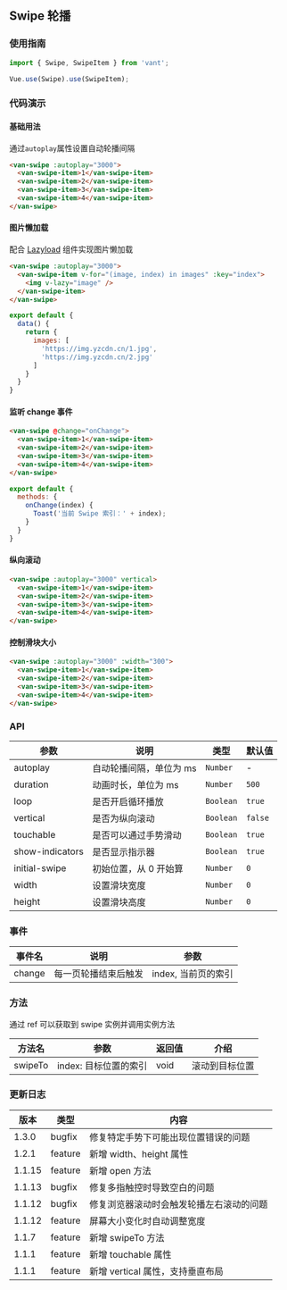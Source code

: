 ## Swipe 轮播

### 使用指南
``` javascript
import { Swipe, SwipeItem } from 'vant';

Vue.use(Swipe).use(SwipeItem);
```

### 代码演示

#### 基础用法
通过`autoplay`属性设置自动轮播间隔

```html
<van-swipe :autoplay="3000">
  <van-swipe-item>1</van-swipe-item>
  <van-swipe-item>2</van-swipe-item>
  <van-swipe-item>3</van-swipe-item>
  <van-swipe-item>4</van-swipe-item>
</van-swipe>
```

#### 图片懒加载
配合 [Lazyload](#/zh-CN/lazyload) 组件实现图片懒加载

```html
<van-swipe :autoplay="3000">
  <van-swipe-item v-for="(image, index) in images" :key="index">
    <img v-lazy="image" />
  </van-swipe-item>
</van-swipe>
```

```javascript
export default {
  data() {
    return {
      images: [
        'https://img.yzcdn.cn/1.jpg',
        'https://img.yzcdn.cn/2.jpg'
      ]
    }
  }
}
```

#### 监听 change 事件

```html
<van-swipe @change="onChange">
  <van-swipe-item>1</van-swipe-item>
  <van-swipe-item>2</van-swipe-item>
  <van-swipe-item>3</van-swipe-item>
  <van-swipe-item>4</van-swipe-item>
</van-swipe>
```

```js
export default {
  methods: {
    onChange(index) {
      Toast('当前 Swipe 索引：' + index);
    }
  }
}
```

#### 纵向滚动

```html
<van-swipe :autoplay="3000" vertical>
  <van-swipe-item>1</van-swipe-item>
  <van-swipe-item>2</van-swipe-item>
  <van-swipe-item>3</van-swipe-item>
  <van-swipe-item>4</van-swipe-item>
</van-swipe>
```

#### 控制滑块大小

```html
<van-swipe :autoplay="3000" :width="300">
  <van-swipe-item>1</van-swipe-item>
  <van-swipe-item>2</van-swipe-item>
  <van-swipe-item>3</van-swipe-item>
  <van-swipe-item>4</van-swipe-item>
</van-swipe>
```

### API

| 参数 | 说明 | 类型 | 默认值 |
|-----------|-----------|-----------|-------------|
| autoplay | 自动轮播间隔，单位为 ms | `Number` | - |
| duration | 动画时长，单位为 ms | `Number` | `500` |
| loop | 是否开启循环播放 | `Boolean` | `true` |
| vertical | 是否为纵向滚动 | `Boolean` | `false` |
| touchable | 是否可以通过手势滑动 | `Boolean` | `true` |
| show-indicators | 是否显示指示器 | `Boolean` | `true` |
| initial-swipe | 初始位置，从 0 开始算 | `Number` | `0` |
| width | 设置滑块宽度 | `Number` | `0` |
| height | 设置滑块高度 | `Number` | `0` |

### 事件

| 事件名 | 说明 | 参数 |
|-----------|-----------|-----------|
| change | 每一页轮播结束后触发 | index, 当前页的索引 |

### 方法

通过 ref 可以获取到 swipe 实例并调用实例方法

| 方法名 | 参数 | 返回值 | 介绍 |
|-----------|-----------|-----------|-------------|
| swipeTo | index: 目标位置的索引 | void | 滚动到目标位置 |

### 更新日志

| 版本 | 类型 | 内容 |
|-----------|-----------|-----------|
| 1.3.0 | bugfix | 修复特定手势下可能出现位置错误的问题
| 1.2.1 | feature | 新增 width、height 属性
| 1.1.15 | feature | 新增 open 方法
| 1.1.13 | bugfix | 修复多指触控时导致空白的问题
| 1.1.12 | bugfix | 修复浏览器滚动时会触发轮播左右滚动的问题
| 1.1.12 | feature | 屏幕大小变化时自动调整宽度
| 1.1.7 | feature | 新增 swipeTo 方法
| 1.1.1 | feature | 新增 touchable 属性
| 1.1.1 | feature | 新增 vertical 属性，支持垂直布局
